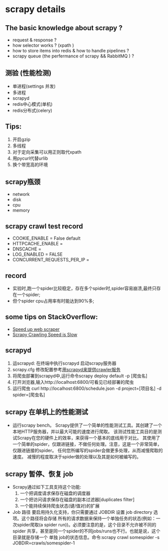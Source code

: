 scrapy details
====================
## The basic knowledge about scrapy ?
  * request & response ?
  * how selector works ? (xpath )
  * how to store items into redis & how to handle pipelines ?
  * scrapy queue (the perfermance of scrapy && RabbitMQ ) ?

## 测验 (性能检测)
* 单进程(settings 并发) 
* 多进程
* scrapyd
* redis中心模式(单机)
* redis分布式(celery)

## Tips:
 1. 开启gzip
 2. 多线程
 3. 对于定向采集可以用正则取代xpath
 4. 用pycurl代替urlib
 5. 换个带宽高的环境

## scrapy瓶颈
 * network 
 * disk
 * cpu
 * memory
 
## scrapy crawl test record 
 * COOKIE_ENABLE = False  default
 * HTTPCACHE_ENABLE = 
 * DNSCACHE = 
 * LOG_ENABLED = FALSE 
 * CONCURRENT_REQUESTS_PER_IP = 

## record
 * 实验时,跑一个spider比较稳定，存在多个spider时,spider容易崩溃,最终只存在一个spider;
 * 但个spider cpu占用率有时能达到90%多;
 


## some tips on StackOverflow:
 * [Speed up web scraper](http://stackoverflow.com/questions/17029752/speed-up-web-scraper)
 * [Scrapy Crawling Speed is Slow](http://stackoverflow.com/questions/13505194/scrapy-crawling-speed-is-slow-60-pages-min#comment18491083_13505194)
 

## scrapyd
 1. 运scrapyd: 在终端中执行scrapyd 启动scrapy服务器
 2. scrapy.cfg 修改配置参考[用scrapyd来提供crawler服务](http://tchen.me/posts/2013-06-10-use-scrapyd-to-serve-scrapy-projects.html)
 3. 将爬虫部署到scrapyd中,运行命令scrapy deploy default -p [爬虫名]
 4. 打开浏览器,输入http://localhost:6800/可看见已经部署的爬虫
 5. 运行爬虫 curl http://localhost:6800/schedule.json -d project=[项目名] -d spider=[爬虫名]

## scrapy 在单机上的性能测试
  *  运行scrapy bench。 Scrapy提供了一个简单的性能测试工具。其创建了一个本地HTTP服务器，并以最大可能的速度进行爬取。 该测试性能工具目的是测试Scrapy在您的硬件上的效率，来获得一个基本的底线用于对比。 其使用了一个简单的spider，仅跟进链接，不做任何处理。注意，这是一个非常简单，仅跟进链接的spider。 任何您所编写的spider会做更多处理，从而减慢爬取的速度。 减慢的程度取决于spider做的处理以及其是如何被编写的。
 
## scrapy 暂停、恢复 job
 * Scrapy通过如下工具支持这个功能:
      1. 一个把调度请求保存在磁盘的调度器
      2. 一个把访问请求保存在磁盘的副本过滤器[duplicates filter]
      3. 一个能持续保持爬虫状态(键/值对)的扩展
 * Job 路径 要启用持久化支持，你只需要通过 JOBDIR 设置 job directory 选项。这个路径将会存储 所有的请求数据来保持一个单独任务的状态(例如：一次spider爬取(a spider run))。必须要注意的是，这个目录不允许被不同的spider 共享，甚至是同一个spider的不同jobs/runs也不行。也就是说，这个目录就是存储一个 单独 job的状态信息。命令:scrapy crawl somespider -s JOBDIR=crawls/somespider-1
